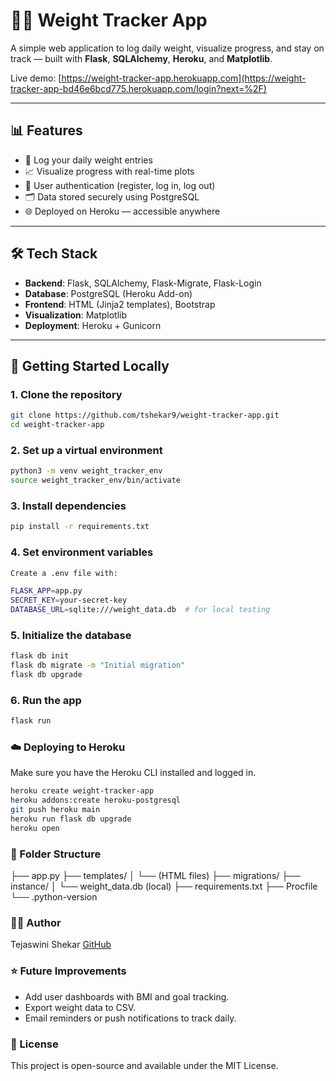 # 🏋️‍♀️ Weight Tracker App

A simple web application to log daily weight, visualize progress, and stay on track — built with **Flask**, **SQLAlchemy**, **Heroku**, and **Matplotlib**.

Live demo: [https://weight-tracker-app.herokuapp.com](https://weight-tracker-app-bd46e6bcd775.herokuapp.com/login?next=%2F)

---

## 📊 Features

- 📅 Log your daily weight entries
- 📈 Visualize progress with real-time plots
- 👤 User authentication (register, log in, log out)
- 🗂️ Data stored securely using PostgreSQL
- 🌐 Deployed on Heroku — accessible anywhere

---

## 🛠️ Tech Stack

- **Backend**: Flask, SQLAlchemy, Flask-Migrate, Flask-Login
- **Database**: PostgreSQL (Heroku Add-on)
- **Frontend**: HTML (Jinja2 templates), Bootstrap
- **Visualization**: Matplotlib
- **Deployment**: Heroku + Gunicorn

---

## 🚀 Getting Started Locally

### 1. Clone the repository

```bash
git clone https://github.com/tshekar9/weight-tracker-app.git
cd weight-tracker-app
```

### 2. Set up a virtual environment

```bash
python3 -m venv weight_tracker_env
source weight_tracker_env/bin/activate
```

### 3. Install dependencies

```bash
pip install -r requirements.txt
```

### 4. Set environment variables

```bash
Create a .env file with:

FLASK_APP=app.py
SECRET_KEY=your-secret-key
DATABASE_URL=sqlite:///weight_data.db  # for local testing
```

### 5. Initialize the database

```bash
flask db init
flask db migrate -m "Initial migration"
flask db upgrade
```

### 6. Run the app

```bash
flask run
```

### ☁️ Deploying to Heroku

Make sure you have the Heroku CLI installed and logged in.

```bash
heroku create weight-tracker-app
heroku addons:create heroku-postgresql
git push heroku main
heroku run flask db upgrade
heroku open
```

### 📌 Folder Structure

├── app.py
├── templates/
│   └── (HTML files)
├── migrations/
├── instance/
│   └── weight_data.db (local)
├── requirements.txt
├── Procfile
└── .python-version

### 🙋‍♀️ Author

Tejaswini Shekar
[GitHub](https://github.com/tshekar9)

### ⭐ Future Improvements

- Add user dashboards with BMI and goal tracking.
- Export weight data to CSV.
- Email reminders or push notifications to track daily.

### 📝 License

This project is open-source and available under the MIT License.
